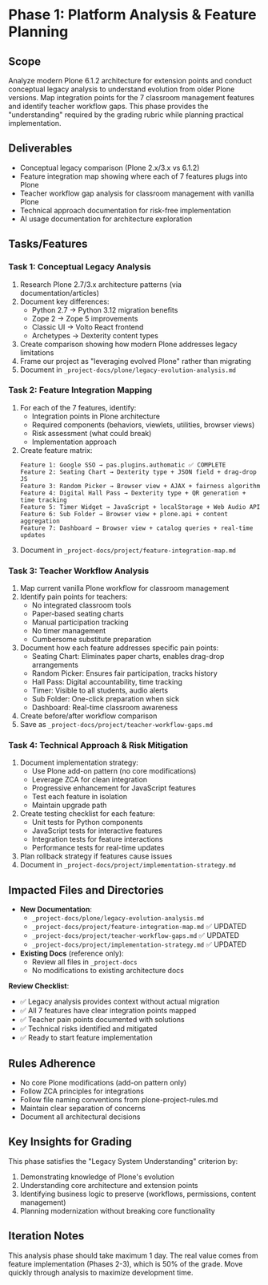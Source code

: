 
# Phase 1: Platform Analysis & Feature Planning

## Scope
Analyze modern Plone 6.1.2 architecture for extension points and conduct conceptual legacy analysis to understand evolution from older Plone versions. Map integration points for the 7 classroom management features and identify teacher workflow gaps. This phase provides the "understanding" required by the grading rubric while planning practical implementation.

## Deliverables
- Conceptual legacy comparison (Plone 2.x/3.x vs 6.1.2)
- Feature integration map showing where each of 7 features plugs into Plone
- Teacher workflow gap analysis for classroom management with vanilla Plone
- Technical approach documentation for risk-free implementation
- AI usage documentation for architecture exploration

## Tasks/Features

### Task 1: Conceptual Legacy Analysis
1. Research Plone 2.7/3.x architecture patterns (via documentation/articles)
2. Document key differences:
   - Python 2.7 → Python 3.12 migration benefits
   - Zope 2 → Zope 5 improvements  
   - Classic UI → Volto React frontend
   - Archetypes → Dexterity content types
3. Create comparison showing how modern Plone addresses legacy limitations
4. Frame our project as "leveraging evolved Plone" rather than migrating
5. Document in `_project-docs/plone/legacy-evolution-analysis.md`

### Task 2: Feature Integration Mapping
1. For each of the 7 features, identify:
   - Integration points in Plone architecture
   - Required components (behaviors, viewlets, utilities, browser views)
   - Risk assessment (what could break)
   - Implementation approach
2. Create feature matrix:
   ```
   Feature 1: Google SSO → pas.plugins.authomatic ✅ COMPLETE
   Feature 2: Seating Chart → Dexterity type + JSON field + drag-drop JS
   Feature 3: Random Picker → Browser view + AJAX + fairness algorithm
   Feature 4: Digital Hall Pass → Dexterity type + QR generation + time tracking
   Feature 5: Timer Widget → JavaScript + localStorage + Web Audio API
   Feature 6: Sub Folder → Browser view + plone.api + content aggregation
   Feature 7: Dashboard → Browser view + catalog queries + real-time updates
   ```
3. Document in `_project-docs/project/feature-integration-map.md`

### Task 3: Teacher Workflow Analysis
1. Map current vanilla Plone workflow for classroom management
2. Identify pain points for teachers:
   - No integrated classroom tools
   - Paper-based seating charts
   - Manual participation tracking
   - No timer management
   - Cumbersome substitute preparation
3. Document how each feature addresses specific pain points:
   - Seating Chart: Eliminates paper charts, enables drag-drop arrangements
   - Random Picker: Ensures fair participation, tracks history
   - Hall Pass: Digital accountability, time tracking
   - Timer: Visible to all students, audio alerts
   - Sub Folder: One-click preparation when sick
   - Dashboard: Real-time classroom awareness
4. Create before/after workflow comparison
5. Save as `_project-docs/project/teacher-workflow-gaps.md`

### Task 4: Technical Approach & Risk Mitigation
1. Document implementation strategy:
   - Use Plone add-on pattern (no core modifications)
   - Leverage ZCA for clean integration
   - Progressive enhancement for JavaScript features
   - Test each feature in isolation
   - Maintain upgrade path
2. Create testing checklist for each feature:
   - Unit tests for Python components
   - JavaScript tests for interactive features
   - Integration tests for feature interactions
   - Performance tests for real-time updates
3. Plan rollback strategy if features cause issues
4. Document in `_project-docs/project/implementation-strategy.md`

## Impacted Files and Directories
- **New Documentation**: 
  - `_project-docs/plone/legacy-evolution-analysis.md`
  - `_project-docs/project/feature-integration-map.md` ✅ UPDATED
  - `_project-docs/project/teacher-workflow-gaps.md` ✅ UPDATED
  - `_project-docs/project/implementation-strategy.md` ✅ UPDATED
- **Existing Docs** (reference only):
  - Review all files in `_project-docs`
  - No modifications to existing architecture docs

**Review Checklist**:
- ✅ Legacy analysis provides context without actual migration
- ✅ All 7 features have clear integration points mapped
- ✅ Teacher pain points documented with solutions
- ✅ Technical risks identified and mitigated
- ✅ Ready to start feature implementation

## Rules Adherence
- No core Plone modifications (add-on pattern only)
- Follow ZCA principles for integrations
- Follow file naming conventions from plone-project-rules.md
- Maintain clear separation of concerns
- Document all architectural decisions

## Key Insights for Grading
This phase satisfies the "Legacy System Understanding" criterion by:
1. Demonstrating knowledge of Plone's evolution
2. Understanding core architecture and extension points
3. Identifying business logic to preserve (workflows, permissions, content management)
4. Planning modernization without breaking core functionality

## Iteration Notes
This analysis phase should take maximum 1 day. The real value comes from feature implementation (Phases 2-3), which is 50% of the grade. Move quickly through analysis to maximize development time. 